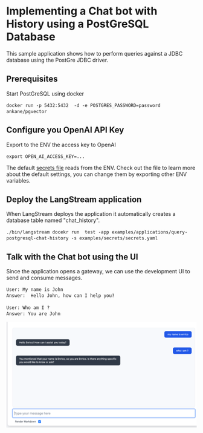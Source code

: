 # Implementing a Chat bot with History using a PostGreSQL Database

This sample application shows how to perform queries against a JDBC database using the PostGre JDBC driver.



## Prerequisites


Start PostGreSQL using docker

```
docker run -p 5432:5432  -d -e POSTGRES_PASSWORD=password ankane/pgvector
```

## Configure you OpenAI API Key

Export to the ENV the access key to OpenAI

```
export OPEN_AI_ACCESS_KEY=...
```

The default [secrets file](../../secrets/secrets.yaml) reads from the ENV. Check out the file to learn more about
the default settings, you can change them by exporting other ENV variables.

## Deploy the LangStream application

When LangStream deploys the application it automatically creates a database table named "chat_history". 

```
./bin/langstream docekr run  test -app examples/applications/query-postgresql-chat-history -s examples/secrets/secrets.yaml
```

## Talk with the Chat bot using the UI
Since the application opens a gateway, we can use the development UI to send and consume messages.

```
User: My name is John
Answer:  Hello John, how can I help you?

User: Who am I ?
Answer: You are John
```

![Screenshot](./chatbot.png)